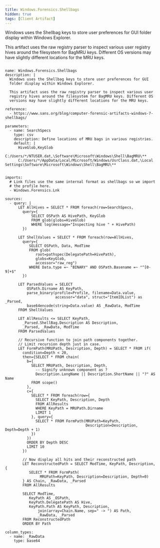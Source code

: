 ```yaml
---
title: Windows.Forensics.Shellbags
hidden: true
tags: [Client Artifact]
---
```


Windows uses the Shellbag keys to store user preferences for GUI
folder display within Windows Explorer.

This artifact uses the raw registry parser to inspect various user
registry hives around the filesystem for BagMRU keys. Different OS
versions may have slightly different locations for the MRU keys.


<pre><code class="language-yaml">
name: Windows.Forensics.Shellbags
description: |
  Windows uses the Shellbag keys to store user preferences for GUI
  folder display within Windows Explorer.

  This artifact uses the raw registry parser to inspect various user
  registry hives around the filesystem for BagMRU keys. Different OS
  versions may have slightly different locations for the MRU keys.

reference:
  - https://www.sans.org/blog/computer-forensic-artifacts-windows-7-shellbags/

parameters:
  - name: SearchSpecs
    type: csv
    description: Define locations of MRU bags in various registries.
    default: |
      HiveGlob,KeyGlob
      C:/Users/*/NTUSER.dat,\Software\Microsoft\Windows\Shell\BagMRU\**
      C:/Users/*/AppData/Local/Microsoft/Windows/UsrClass.dat,\Local Settings\Software\Microsoft\Windows\Shell\BagMRU\**


imports:
  # Link files use the same internal format as shellbags so we import
  # the profile here.
  - Windows.Forensics.Lnk

sources:
  - query: |
      LET AllHives = SELECT * FROM foreach(row=SearchSpecs,
        query={
            SELECT OSPath AS HivePath, KeyGlob
            FROM glob(globs=HiveGlob)
            WHERE log(message="Inspecting hive " + HivePath)
        })

      LET ShellValues = SELECT * FROM foreach(row=AllHives,
        query={
           SELECT OSPath, Data, ModTime
           FROM glob(
              root=pathspec(DelegatePath=HivePath),
              globs=KeyGlob,
              accessor="raw_reg")
           WHERE Data.type =~ "BINARY" AND OSPath.Basename =~ "^[0-9]+$"
        })

      LET ParsedValues = SELECT
          OSPath.Dirname AS KeyPath,
          parse_binary(profile=Profile, filename=Data.value,
                       accessor="data", struct="ItemIDList") as _Parsed,
          base64encode(string=Data.value) AS _RawData, ModTime
      FROM ShellValues

      LET AllResults &lt;= SELECT KeyPath,
        _Parsed.ShellBag.Description AS Description,
        _Parsed, _RawData, ModTime
      FROM ParsedValues

      // Recursive function to join path components together.
      // Limit recursion depth just in case.
      LET FormPath(MRUPath, Description, Depth) = SELECT * FROM if(
        condition=Depth &lt; 20,
        then={SELECT * FROM chain(
          b={
            SELECT MRUPath, Description, Depth,
              -- Signify unknown component as ?
              Description.LongName || Description.ShortName || "?" AS Name
            FROM scope()
          },
          c={
            SELECT * FROM foreach(row={
              SELECT KeyPath, Description, Depth
              FROM AllResults
              WHERE KeyPath = MRUPath.Dirname
              LIMIT 1
            }, query={
              SELECT * FROM FormPath(MRUPath=KeyPath,
                                     Description=Description, Depth=Depth + 1)
            })
          })
          ORDER BY Depth DESC
          LIMIT 10
        })

        // Now display all hits and their reconstructed path
        LET ReconstructedPath = SELECT ModTime, KeyPath, Description, {
           SELECT * FROM FormPath(
                MRUPath=KeyPath, Description=Description, Depth=0)
        } AS Chain, _RawData, _Parsed
        FROM AllResults

        SELECT ModTime,
           KeyPath AS _OSPath,
           KeyPath.DelegatePath AS Hive,
           KeyPath.Path AS KeyPath, Description,
               join(array=Chain.Name, sep=" -&gt; ") AS Path,
               _RawData, _Parsed
        FROM ReconstructedPath
        ORDER BY Path

column_types:
  - name: _RawData
    type: base64

</code></pre>

